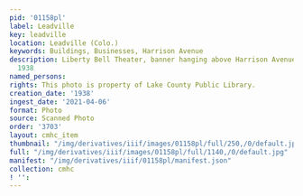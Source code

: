 ```yaml
---
pid: '01158pl'
label: Leadville
key: leadville
location: Leadville (Colo.)
keywords: Buildings, Businesses, Harrison Avenue
description: Liberty Bell Theater, banner hanging above Harrison Avenue, "Robin Hood,"
  1938
named_persons: 
rights: This photo is property of Lake County Public Library.
creation_date: '1938'
ingest_date: '2021-04-06'
format: Photo
source: Scanned Photo
order: '3703'
layout: cmhc_item
thumbnail: "/img/derivatives/iiif/images/01158pl/full/250,/0/default.jpg"
full: "/img/derivatives/iiif/images/01158pl/full/1140,/0/default.jpg"
manifest: "/img/derivatives/iiif/01158pl/manifest.json"
collection: cmhc
! '': 
---
```

